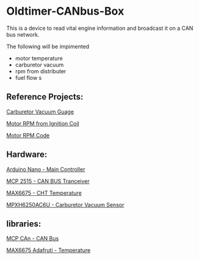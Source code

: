# Oldtimer-CANbus-Box

This is a device to read vital engine information and broadcast it on a CAN bus network.

The following will be impimented

- motor temperature
- carburetor vacuum
- rpm from distributer
- fuel flow
s

## Reference Projects:

[Carburetor Vacuum Guage](https://www.instructables.com/id/DIY-Digital-Vacuum-Gauge/)

[Motor RPM from Ignition Coil](https://www.chippernut.com/shift-light-v31.html#/)

[Motor RPM Code](https://github.com/chippernut/ShiftlightV_31/blob/master/ShiftLightV3_11.ino)

## Hardware:

[Arduino Nano - Main Controller](https://store.arduino.cc/arduino-nano)

[MCP 2515 - CAN BUS Tranceiver](http://henrysbench.capnfatz.com/henrys-bench/arduino-projects-tips-and-more/arduino-can-bus-module-pin-outs-and-schematics/)

[MAX6675 - CHT Temperature](https://de.banggood.com/MAX6675-Sensor-Module-Thermocouple-Cable-1024-Celsius-High-Temperature-Available-p-1086406.html?gmcCountry=DE&currency=EUR&createTmp=1&utm_source=googleshopping&utm_medium=cpc_bgcs&utm_content=garman&utm_campaign=pla-deg-ele-pc&gclid=Cj0KCQjwitPnBRCQARIsAA5n84l_m2LucaqTAD_XRxMBzMbeXdLC7jNOUG5H9TpO2s92qSuOHLTqlHIaAnfCEALw_wcB&cur_warehouse=CN)

[MPXH6250AC6U - Carburetor Vacuum Sensor](https://de.rs-online.com/web/p/absolutdruck-sensoren-ics/8212428/?relevancy-data=636F3D3126696E3D4931384E525353746F636B4E756D626572266C753D656E266D6D3D6D61746368616C6C26706D3D5E2828282872737C5253295B205D3F293F285C647B337D5B5C2D5C735D3F5C647B332C347D5B705061415D3F29297C283235285C647B387D7C5C647B317D5C2D5C647B377D2929292426706F3D3126736E3D592673723D2673743D52535F53544F434B5F4E554D4245522677633D4E4F4E45267573743D38323132343238267374613D3832313234323826&searchHistory=%7B%22enabled%22%3Atrue%7D)




## libraries:

[MCP CAn - CAN Bus](https://github.com/coryjfowler/MCP_CAN_lib)

[MAX6675 Adafruti - Temperature](https://github.com/adafruit/MAX6675-library)
